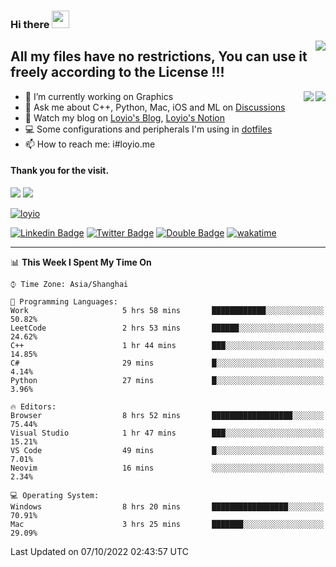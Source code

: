 <h3 align="left">Hi there <img src="https://media.giphy.com/media/hvRJCLFzcasrR4ia7z/giphy.gif" width="28"></h3>
<a align="right" href="https://github.com/loyio/loyio/blob/master/STAR/README.md"><img align="right" src="https://img.shields.io/badge/LOYIO-STAR-green" /></a>

## All my files have no restrictions, You can use it freely according to the License !!!

<a href="https://github.com/loyio#gh-light-mode-only">
     <img align="right"  src="https://loy-readme.vercel.app/api/top-langs/?username=loyio&langs_count=6&hide=css,html,jupyter%20notebook" />
</a>

<a href="https://github.com/loyio#gh-dark-mode-only">
  <img align="right"  src="https://loy-readme.vercel.app/api/top-langs/?username=loyio&langs_count=6&theme=slateorange&hide=css,html,jupyter%20notebook" />
</a>



- 🔭 I’m currently working on Graphics
- 💬 Ask me about C++, Python, Mac, iOS and ML on [Discussions](https://github.com/loyio/blog/discussions)
- 📔 Watch my blog on [Loyio's Blog](https://loyio.me), [Loyio's Notion](https://loyio.notion.site/loyio/Loyio-s-Dashboard-2f56bd29222a445ea9d9e8802a1ac83b)
- 💻 Some configurations and peripherals I'm using in [dotfiles](https://github.com/loyio/dotfiles)
- 📫 How to reach me: i#loyio.me


#### Thank you for the visit.
<img src="http://profile-counter.glitch.me/loyio/count.svg" />

<img src="https://loy-readme.vercel.app/api?username=loyio&show_icons=true&hide=stars&include_all_commits=true&hide_title=true&theme=slateorange" />

     

[![loyio](https://github-profile-trophy.vercel.app/?username=loyio&theme=onedark&column=4)](https://github.com/loyio)

[![Linkedin Badge](https://img.shields.io/badge/-@loyio-0077b5?style=flat-square&logo=Linkedin&logoColor=white&labelColor=0077b5&link=https://www.linkedin.com/in/loyio-hex-363172158/)](https://www.linkedin.com/in/loyio-hex-363172158/)
[![Twitter Badge](https://img.shields.io/badge/-@loyiome-1ca0f1?style=flat-square&labelColor=1ca0f1&logo=twitter&logoColor=white&link=https://twitter.com/loyiome)](https://twitter.com/loyiome)
[![Double Badge](https://img.shields.io/badge/@loyio-007722?style=flat&logo=Douban&logoColor=white)](https://www.douban.com/people/susmote)
[![wakatime](https://wakatime.com/badge/user/c0ddc104-5a20-41d1-ab9a-c4d9ea20a4d9.svg)](https://wakatime.com/@c0ddc104-5a20-41d1-ab9a-c4d9ea20a4d9)

-------
<!--START_SECTION:waka-->
📊 **This Week I Spent My Time On** 

```text
⌚︎ Time Zone: Asia/Shanghai

💬 Programming Languages: 
Work                     5 hrs 58 mins       ████████████░░░░░░░░░░░░░   50.82% 
LeetCode                 2 hrs 53 mins       ██████░░░░░░░░░░░░░░░░░░░   24.62% 
C++                      1 hr 44 mins        ███░░░░░░░░░░░░░░░░░░░░░░   14.85% 
C#                       29 mins             █░░░░░░░░░░░░░░░░░░░░░░░░   4.14% 
Python                   27 mins             █░░░░░░░░░░░░░░░░░░░░░░░░   3.96%

🔥 Editors: 
Browser                  8 hrs 52 mins       ██████████████████░░░░░░░   75.44% 
Visual Studio            1 hr 47 mins        ███░░░░░░░░░░░░░░░░░░░░░░   15.21% 
VS Code                  49 mins             █░░░░░░░░░░░░░░░░░░░░░░░░   7.01% 
Neovim                   16 mins             ░░░░░░░░░░░░░░░░░░░░░░░░░   2.34%

💻 Operating System: 
Windows                  8 hrs 20 mins       █████████████████░░░░░░░░   70.91% 
Mac                      3 hrs 25 mins       ███████░░░░░░░░░░░░░░░░░░   29.09%

```


 Last Updated on 07/10/2022 02:43:57 UTC
<!--END_SECTION:waka-->
